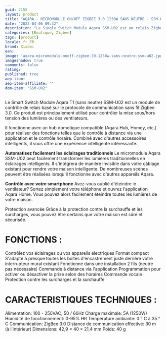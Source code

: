 ```yaml
---
guid: 2155
layout: product 
title: "AQARA - MICROMODULE ON/OFF ZIGBEE 3.0 1250W SANS NEUTRE - SSM-U02"
date: "2023-04-06 09:32"
description: "Le Single Switch Module Aqara SSM-U02 est un relais Zigbee 3.0 utilisé pour contrôler des lampes ou des appareils. Pas besoin du fil de neutre."
categories: [Boutique, Zigbee]
tags: [product]
locale: fr_FR
brand: Xiaomi
ean: 
image: 'aqara-micromodule-onoff-zigbee-30-1250w-sans-neutre-ssm-u02.jpg'
imageshadow: true
comments: false
rating:  
published: true
aep-item: 
aep-item-affiliate: ""
dom-item: "SSM-U02"
---
```


Le Smart Switch Module Aqara T1 (sans neutre) SSM-U02 est un module de contrôle de relais basé sur le protocole de communication sans fil Zigbee 3.0. Ce produit est principalement utilisé pour contrôler la mise sous/hors tension des lumières ou des ventilateurs.

Il fonctionne avec un hub domotique compatible (Aqara Hub, Homey, etc.) pour réaliser des fonctions telles que le contrôle à distance via une application et le contrôle horaire. Combiné avec d'autres accessoires intelligents, il vous offre une expérience intelligente intéressante.

**Automatisez facilement les éclairages traditionnels**
Le micromodule Aqara SSM-U02 peut facilement transformer les lumières traditionnelles en éclairages intelligents. Il s'intégrera de manière invisible dans votre câblage existant pour rendre votre maison intelligente. De nombreuses scènes peuvent être réalisées lorsqu'il fonctionne avec d'autres appareils Aqara.

**Contrôle avec votre smartphone**
Avez-vous oublié d'éteindre le ventilateur? Sortez simplement votre téléphone et ouvrez l'application Aqara Home. Vous pouvez alors facilement éteindre toutes les lumières de votre maison.

Protection avancée
Grâce à la protection contre la surchauffe et les surcharges, vous pouvez être certains que votre maison est sûre et sécurisée.

# FONCTIONS :

Contrôlez vos éclairages ou vos appareils électriques
Format compact
S'adapte à presque toutes les boîtes d'encastrement juste derrière votre interrupteur mural existant
Fonctionne dans une installation 2 fils (neutre pas nécessaire)
Commande à distance via l'application
Programmation pour activer ou désactiver la prise selon des horaires
Commande vocale
Protection contre les surcharges et la surchauffe

# CARACTERISTIQUES TECHNIQUES :
Alimentation: 100 - 250VAC, 50 / 60Hz
Charge maximale: 5A (1250W)
Humidité de fonctionnement: 0-95% HR
Température ambiante: 0 ° C à 35 ° C
Communication: ZigBee 3.0
Distance de communication effective: 30 m (à l'intérieur)
Dimensions: 42,9 × 40 × 21,4 mm
Poids: 40 g
